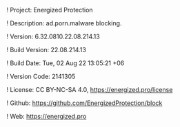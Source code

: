 ! Project: Energized Protection

! Description: ad.porn.malware blocking.

! Version: 6.32.0810.22.08.214.13

! Build Version: 22.08.214.13

! Build Date: Tue, 02 Aug 22 13:05:21 +06

! Version Code: 2141305

! License: CC BY-NC-SA 4.0, https://energized.pro/license

! Github: https://github.com/EnergizedProtection/block

! Web: https://energized.pro
